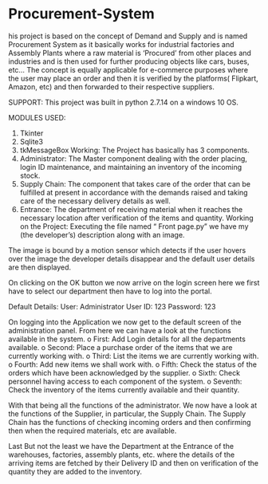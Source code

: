 # Procurement-System
his project is based on the concept of Demand and Supply and is named Procurement System as it basically works for industrial factories and Assembly Plants where a raw material is ‘Procured’ from other places and industries and is then used for further producing objects like cars, buses, etc… The concept is equally applicable for e-commerce purposes where the user may place an order and then it is verified by the platforms( Flipkart, Amazon, etc)  and then forwarded to their respective suppliers.

SUPPORT:
This project was built in python 2.7.14 on a windows 10 OS.

MODULES USED:
1.	Tkinter
2.	Sqlite3
3.	tkMessageBox
Working:
The Project has basically has 3 components. 
1.	Administrator: The Master component dealing with the order placing, login ID maintenance, and maintaining an inventory of the incoming stock.
2.	Supply Chain: The component that takes care of the order that can be fulfilled at present in accordance with the demands raised and taking care of the necessary delivery details as well.
3.	Entrance: The department of receiving material when it reaches the necessary location after verification of the items and quantity.
Working on the Project:
Executing the file named “ Front page.py” we have my (the developer’s) description along with an image. 
 
The image is bound by a motion sensor which detects if the user hovers over the image the developer details disappear and the default user details are then displayed.
 
On clicking on the OK button we now arrive on the login screen here we first have to select our department then have to log into the portal.

Default Details:
User: Administrator
User ID: 123
Password: 123
   
On logging into the Application we now get to the default screen of the administration panel. From here we can have a look at the functions available in the system. 
o	First: Add Login details for all the departments available.
o	Second: Place a purchase order of the items that we are currently working with.
o	Third: List the items we are currently working with.
o	Fourth: Add new items we shall work with.
o	Fifth: Check the status of the orders which have been acknowledged by the supplier.
o	Sixth: Check personnel having access to each component of the system.
o	Seventh: Check the inventory of the items currently available and their quantity.
 
 


With that being all the functions of the administrator. We now have a look at the functions of the Supplier, in particular, the Supply Chain. The Supply Chain has the functions of checking incoming orders and then confirming then when the required materials, etc are available.
 

Last But not the least we have the Department at the Entrance of the warehouses, factories, assembly plants, etc. where the details of the arriving items are fetched by their Delivery ID and then on verification of the quantity they are added to the inventory.
